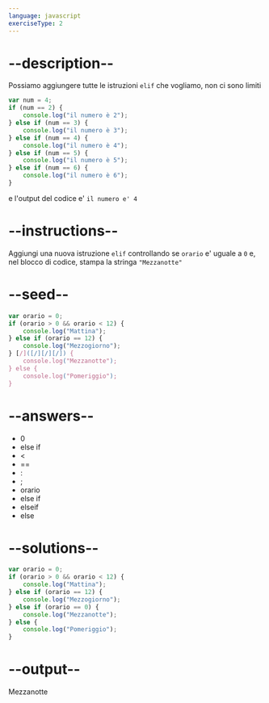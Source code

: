 ```yaml
---
language: javascript
exerciseType: 2
---
```


# --description--

Possiamo aggiungere tutte le istruzioni `elif` che vogliamo, non ci sono limiti
```javascript
var num = 4;
if (num == 2) {
	console.log("il numero è 2");
} else if (num == 3) {
	console.log("il numero è 3");
} else if (num == 4) {
	console.log("il numero è 4");
} else if (num == 5) {
	console.log("il numero è 5");
} else if (num == 6) {
	console.log("il numero è 6");
}
```
e l'output del codice e' `il numero e' 4`

# --instructions--

Aggiungi una nuova istruzione `elif` controllando se `orario` e' uguale a `0` e, nel blocco di codice, stampa la stringa `"Mezzanotte"`

# --seed--

```javascript
var orario = 0;
if (orario > 0 && orario < 12) {
    console.log("Mattina");
} else if (orario == 12) {
    console.log("Mezzogiorno");
} [/]([/][/][/]) {
    console.log("Mezzanotte");
} else {
    console.log("Pomeriggio");
}
```

# --answers--

- 0
- else if 
-  < 
-  == 
- :
- ;
- orario
- else if 
- elseif
- else

# --solutions--

```javascript
var orario = 0;
if (orario > 0 && orario < 12) {
    console.log("Mattina");
} else if (orario == 12) {
    console.log("Mezzogiorno");
} else if (orario == 0) {
    console.log("Mezzanotte");
} else {
    console.log("Pomeriggio");
}
```

# --output--

Mezzanotte
